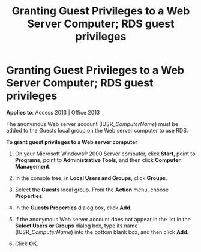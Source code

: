 ﻿---
title: Granting Guest Privileges to a Web Server Computer; RDS guest privileges
TOCTitle: Granting Guest Privileges to a Web Server Computer; RDS guest privileges
ms:assetid: 4ec9c05b-36f6-de22-b848-0cb8573f9dd1
ms:mtpsurl: https://msdn.microsoft.com/library/JJ249254(v=office.15)
ms:contentKeyID: 48544766
ms.date: 09/18/2015
mtps_version: v=office.15
---

# Granting Guest Privileges to a Web Server Computer; RDS guest privileges 


**Applies to**: Access 2013 | Office 2013

The anonymous Web server account (IUSR\_*ComputerName*) must be added to the Guests local group on the Web server computer to use RDS.

**To grant guest privileges to a Web server computer**

1.  On your Microsoft Windows® 2000 Server computer, click **Start**, point to **Programs**, point to **Administrative Tools**, and then click **Computer Management**.

2.  In the console tree, in **Local Users and Groups**, click **Groups**.

3.  Select the **Guests** local group. From the **Action** menu, choose **Properties**.

4.  In the **Guests Properties** dialog box, click **Add**.

5.  If the anonymous Web server account does not appear in the list in the **Select Users or Groups** dialog box, type its name (IUSR\_*ComputerName*) into the bottom blank box, and then click **Add**.

6.  Click **OK**.

